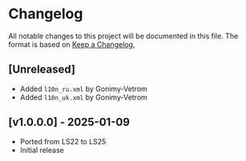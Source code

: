 # Changelog

All notable changes to this project will be documented in this file.
The format is based on [Keep a Changelog](https://keepachangelog.com/en/1.0.0/),

## [Unreleased]
- Added `l10n_ru.xml` by Gonimy-Vetrom
- Added `l10n_uk.xml` by Gonimy-Vetrom
  
## [v1.0.0.0] - 2025-01-09
- Ported from LS22 to LS25
- Initial release
